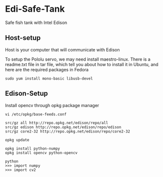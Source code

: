 # Edi-Safe-Tank
Safe fish tank with Intel Edison

## Host-setup
Host is your computer that will communicate with Edison

To setup the Pololu servo, we may need install maestro-linux.
There is a readme.txt file in tar file, which tell you about how to install it
in Ubuntu, and here are the required packages in Fedora
```shell
sudo yum install mono-basic libusb-devel
```

## Edison-Setup
Install opencv through opkg package manager
```shell
vi /etc/opkg/base-feeds.conf

src/gz all http://repo.opkg.net/edison/repo/all
src/gz edison http://repo.opkg.net/edison/repo/edison
src/gz core2-32 http://repo.opkg.net/edison/repo/core2-32

opkg update

opkg install python-numpy
opkg install opencv python-opencv

python
>>> import numpy
>>> import cv2
```
